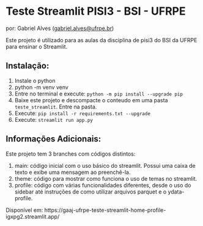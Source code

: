 # Teste Streamlit PISI3 - BSI - UFRPE
por: Gabriel Alves (gabriel.alves@ufrpe.br)

Este projeto é utilizado para as aulas da disciplina de pisi3 do BSI da UFRPE para ensinar o Streamlit.

## Instalação:
<ol>
  <li>Instale o python</li>

  <li>python -m venv venv</li>

  <li>Entre no terminal e execute:
    <code>python -m pip install --upgrade pip</code>
  </li>

  <li>Baixe este projeto e descompacte o conteudo em uma pasta <code>teste_streamlit</code>. Entre na pasta.</li>

  <li>Execute:
    <code>pip install -r requirements.txt --upgrade</code>
  </li>

  <li>Execute:
    <code>streamlit run app.py</code>
  </li>
</ol>

## Informações Adicionais:

Este projeto tem 3 branches com códigos distintos:
<ol>
  <li>main: código inicial com o uso básico do streamlit. Possui uma caixa de texto e exibe uma mensagem ao preenchê-la.</li>
  <li>theme: código para mostrar como funciona o uso de temas no streamlit.</li>
  <li>profile: código com várias funcionalidades diferentes, desde o uso do sidebar até instruções de como utilizar arquivos parquet e o ydata-profile.</li>
</ol>
Disponível em: https://gaaj-ufrpe-teste-streamlit-home-profile-igxpg2.streamlit.app/
